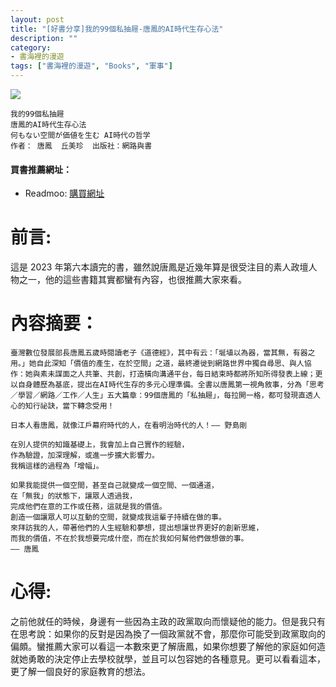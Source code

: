 ```yaml
---
layout: post
title: "[好書分享]我的99個私抽屜-唐鳳的AI時代生存心法"
description: ""
category: 
- 書海裡的漫遊
tags: ["書海裡的漫遊", "Books", "軍事"]
---
```


<div><a href="https://moo.im/a/2xFJPZ" title="我的99個私抽屜"><img src="https://cdn.readmoo.com/cover/le/ljaeqel_210x315.jpg?v=0" /></a></div>



```
我的99個私抽屜
唐鳳的AI時代生存心法
何もない空間が価値を生む AI時代の哲学
作者： 唐鳳  丘美珍  出版社：網路與書 
```

#### 買書推薦網址：

- Readmoo: [購買網址](https://moo.im/a/2xFJPZ)

# 前言:

這是 2023 年第六本讀完的書，雖然說唐鳳是近幾年算是很受注目的素人政壇人物之一，他的這些書籍其實都蠻有內容，也很推薦大家來看。

# 內容摘要：

```
臺灣數位發展部長唐鳳五歲時閱讀老子《道德經》，其中有云：「埏埴以為器，當其無，有器之用。」她自此深知「價值的產生，在於空間」之道，最終遷徙到網路世界中獨自尋思、與人協作：她與素未謀面之人共筆、共創，打造橫向溝通平台，每日結束時都將所知所得發表上線；更以自身體歷為基底，提出在AI時代生存的多元心理準備。全書以唐鳳第一視角敘事，分為「思考／學習／網路／工作／人生」五大篇章：99個唐鳳的「私抽屜」，每拉開一格，都可發現直透人心的知行祕訣，當下轉念受用！

日本人看唐鳳，就像江戶幕府時代的人，在看明治時代的人！—— 野島剛

在別人提供的知識基礎上，我會加上自己實作的經驗，
作為驗證，加深理解，或進一步擴大影響力。
我稱這樣的過程為「增幅」。

如果我能提供一個空間，甚至自己就變成一個空間、一個通道，
在「無我」的狀態下，讓眾人透過我，
完成他們在意的工作或任務，這就是我的價值。
創造一個讓眾人可以互動的空間，就變成我這輩子持續在做的事。
來拜訪我的人，帶著他們的人生經驗和夢想，提出想讓世界更好的創新思維，
而我的價值，不在於我想要完成什麼，而在於我如何幫他們做想做的事。
—— 唐鳳
```

# 心得:

之前他就任的時候，身邊有一些因為主政的政黨取向而懷疑他的能力。但是我只有在思考說：如果你的反對是因為換了一個政黨就不會，那麼你可能受到政黨取向的偏頗。蠻推薦大家可以看這一本數來更了解唐鳳，如果你想要了解他的家庭如何造就她勇敢的決定停止去學校就學，並且可以包容她的各種意見。更可以看看這本，更了解一個良好的家庭教育的想法。

